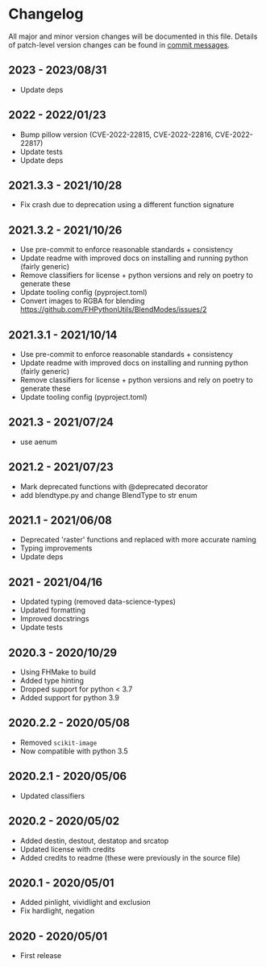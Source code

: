 # Changelog

All major and minor version changes will be documented in this file. Details of
patch-level version changes can be found in [commit messages](../../commits/master).

## 2023 - 2023/08/31

- Update deps

## 2022 - 2022/01/23

- Bump pillow version (CVE-2022-22815, CVE-2022-22816, CVE-2022-22817)
- Update tests
- Update deps

## 2021.3.3 - 2021/10/28

- Fix crash due to deprecation using a different function signature

## 2021.3.2 - 2021/10/26

- Use pre-commit to enforce reasonable standards + consistency
- Update readme with improved docs on installing and running python (fairly generic)
- Remove classifiers for license + python versions and rely on poetry to generate these
- Update tooling config (pyproject.toml)
- Convert images to RGBA for blending https://github.com/FHPythonUtils/BlendModes/issues/2

## 2021.3.1 - 2021/10/14

- Use pre-commit to enforce reasonable standards + consistency
- Update readme with improved docs on installing and running python (fairly generic)
- Remove classifiers for license + python versions and rely on poetry to generate these
- Update tooling config (pyproject.toml)

## 2021.3 - 2021/07/24

- use aenum

## 2021.2 - 2021/07/23

- Mark deprecated functions with @deprecated decorator
- add blendtype.py and change BlendType to str enum

## 2021.1 - 2021/06/08

- Deprecated 'raster' functions and replaced with more accurate naming
- Typing improvements
- Update deps

## 2021 - 2021/04/16

- Updated typing (removed data-science-types)
- Updated formatting
- Improved docstrings
- Update tests

## 2020.3 - 2020/10/29

- Using FHMake to build
- Added type hinting
- Dropped support for python < 3.7
- Added support for python 3.9

## 2020.2.2 - 2020/05/08

- Removed `scikit-image`
- Now compatible with python 3.5

## 2020.2.1 - 2020/05/06

- Updated classifiers

## 2020.2 - 2020/05/02

- Added destin, destout, destatop and srcatop
- Updated license with credits
- Added credits to readme (these were previously in the source file)

## 2020.1 - 2020/05/01

- Added pinlight, vividlight and exclusion
- Fix hardlight, negation

## 2020 - 2020/05/01

- First release
